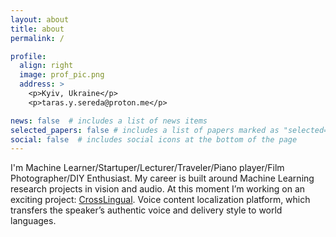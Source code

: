 ```yaml
---
layout: about
title: about
permalink: /

profile:
  align: right 
  image: prof_pic.png
  address: >
    <p>Kyiv, Ukraine</p>
    <p>taras.y.sereda@proton.me</p>

news: false  # includes a list of news items
selected_papers: false # includes a list of papers marked as "selected={true}"
social: false  # includes social icons at the bottom of the page
---
```


I'm Machine Learner/Startuper/Lecturer/Traveler/Piano player/Film Photographer/DIY Enthusiast. My career is built around Machine Learning research projects in vision and audio. At this moment I’m working on an exciting project: [CrossLingual](https://crosslingual.io). Voice content localization platform, which transfers the speaker’s authentic voice and delivery style to world languages. 


